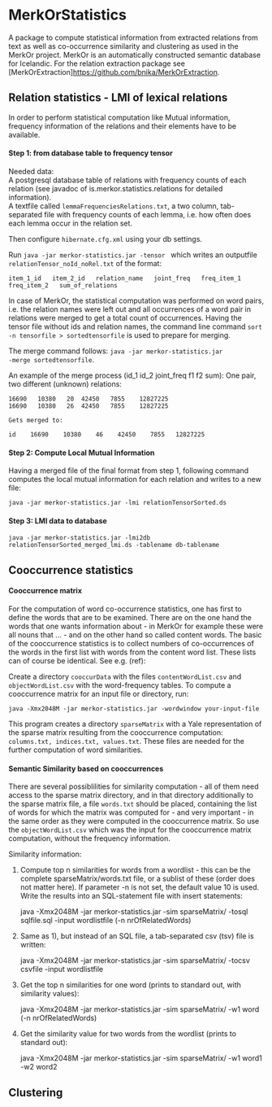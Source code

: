 # MerkOrStatistics

A package to compute statistical information from extracted relations from text as well as co-occurrence similarity and clustering as used in the MerkOr project. MerkOr is an automatically constructed semantic database for Icelandic.
For the relation extraction package see [MerkOrExtraction]<https://github.com/bnika/MerkOrExtraction>.

## Relation statistics - LMI of lexical relations

In order to perform statistical computation like Mutual information, frequency information of the relations and their elements have to be available.

#### Step 1: from database table to frequency tensor

Needed data:  
A postgresql database table of relations with frequency counts of each relation (see javadoc of is.merkor.statistics.relations for detailed information).  
A textfile called <code>lemmaFrequenciesRelations.txt</code>, a two column, tab-separated file with frequency counts of each lemma, i.e. how often does each lemma occur in the relation set.  

Then configure <code>hibernate.cfg.xml</code> using your db settings.  

Run <code>java -jar merkor-statistics.jar -tensor </code> which writes an outputfile <code>relationTensor\_noId\_noRel.txt</code> of the format: 

    item_1_id   item_2_id   relation_name   joint_freq   freq_item_1   freq_item_2   sum_of_relations

In case of MerkOr, the statistical computation was performed on word pairs, i.e. the relation names were left out and all occurrences of a word pair in relations were merged to get a total count of occurrences. Having the tensor file without ids and relation names, the command line command <code>sort -n tensorfile > sortedtensorfile</code> is used to prepare for merging.  

The merge command follows:  <code>java -jar merkor-statistics.jar -merge sortedtensorfile</code>.


An example of the merge process (id\_1  id\_2  joint\_freq  f1  f2  sum):
    One pair, two different (unknown) relations:  
      
    16690	10380	20	42450	7855	12827225  
    16690	10380	26	42450	7855	12827225  
      
    Gets merged to:  
 
    id    16690    10380    46    42450    7855   12827225  

#### Step 2: Compute Local Mutual Information

Having a merged file of the final format from step 1, following command computes the local mutual information for each relation and writes to a new file:

    java -jar merkor-statistics.jar -lmi relationTensorSorted.ds

#### Step 3: LMI data to database

    java -jar merkor-statistics.jar -lmi2db relationTensorSorted_merged_lmi.ds -tablename db-tablename  

## Cooccurrence statistics

#### Cooccurrence matrix

For the computation of word co-occurrence statistics, one has first to define the words that are to be examined. There are on the one hand the words that one wants information about - in MerkOr for example these were all nouns that ... - and on the other hand so called content words. The basic of the cooccurrence statistics is to collect numbers of co-occurrences of the words in the first list with words from the content word list. These lists can of course be identical. See e.g. (ref):  

Create a directory <code>cooccurData</code> with the files <code>contentWordList.csv</code> and <code>objectWordList.csv</code> with the word-frequency tables. To compute a cooccurrence matrix for an input file or directory, run:

    java -Xmx2048M -jar merkor-statistics.jar -wordwindow your-input-file

This program creates a directory <code>sparseMatrix</code> with a Yale representation of the sparse matrix resulting from the cooccurrence computation: <code>columns.txt, indices.txt, values.txt</code>. These files are needed for the further computation of word similarities.

#### Semantic Similarity based on cooccurrences  

There are several possiblilities for similarity computation - all of them need access to the sparse matrix directory, and in that directory additionally to the sparse matrix file, a file <code>words.txt</code> should be placed, containing the list of words for which the matrix was computed for - and very important - in the same order as they were computed in the cooccurrence matrix. So use the <code>objectWordList.csv</code> which was the input for the cooccurrence matrix computation, without the frequency information.  

Similarity information:
1) Compute top n similarities for words from a wordlist - this can be the complete sparseMatrix/words.txt file, or a sublist of these (order does not matter here). If parameter -n is not set, the default value 10 is used. Write the results into an SQL-statement file with insert statements:

    java -Xmx2048M -jar merkor-statistics.jar -sim sparseMatrix/ -tosql sqlfile.sql -input wordlistfile  (-n nrOfRelatedWords)

2) Same as 1), but instead of an SQL file, a tab-separated csv (tsv) file is written:

    java -Xmx2048M -jar merkor-statistics.jar -sim sparseMatrix/ -tocsv csvfile -input wordlistfile

3) Get the top n similarities for one word (prints to standard out, with similarity values):

    java -Xmx2048M -jar merkor-statistics.jar -sim sparseMatrix/ -w1 word (-n nrOfRelatedWords)

4) Get the similarity value for two words from the wordlist (prints to standard out):

    java -Xmx2048M -jar merkor-statistics.jar -sim sparseMatrix/ -w1 word1 -w2 word2


    

## Clustering


  






